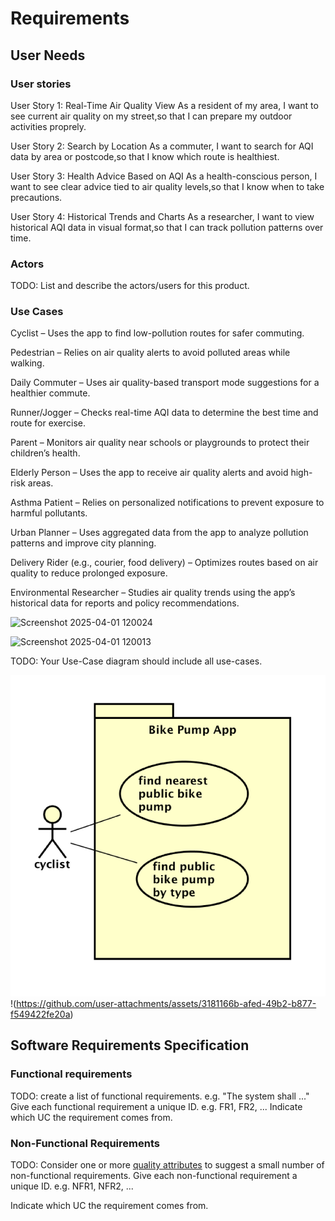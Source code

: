 # Requirements

## User Needs

### User stories
User Story 1: Real-Time Air Quality View
As a resident of my area,
I want to see current air quality on my street,so that I can prepare my outdoor activities proprely.

User Story 2: Search by Location
As a commuter,
I want to search for AQI data by area or postcode,so that I know which route is healthiest.

User Story 3: Health Advice Based on AQI
As a health-conscious person,
I want to see clear advice tied to air quality levels,so that I know when to take precautions.

User Story 4: Historical Trends and Charts
As a researcher,
I want to view historical AQI data in visual format,so that I can track pollution patterns over time.
### Actors
TODO: List and describe the actors/users for this product.

### Use Cases
Cyclist – Uses the app to find low-pollution routes for safer commuting. 

Pedestrian – Relies on air quality alerts to avoid polluted areas while walking. 

Daily Commuter – Uses air quality-based transport mode suggestions for a healthier commute. 

Runner/Jogger – Checks real-time AQI data to determine the best time and route for exercise. 

Parent – Monitors air quality near schools or playgrounds to protect their children’s health. 

Elderly Person – Uses the app to receive air quality alerts and avoid high-risk areas. 

Asthma Patient – Relies on personalized notifications to prevent exposure to harmful pollutants. 

Urban Planner – Uses aggregated data from the app to analyze pollution patterns and improve city planning. 

Delivery Rider (e.g., courier, food delivery) – Optimizes routes based on air quality to reduce prolonged exposure. 

Environmental Researcher – Studies air quality trends using the app’s historical data for reports and policy recommendations.

![Screenshot 2025-04-01 120024](https://github.com/user-attachments/assets/b2248279-5552-465f-a35e-2f4334fe6ca4)


![Screenshot 2025-04-01 120013](https://github.com/user-attachments/assets/7a0d611f-ca10-4a42-8522-09f2a54fd889)


TODO: Your Use-Case diagram should include all use-cases.

![Insert your Use-Case Diagram Here](images/use-case.png)
!(https://github.com/user-attachments/assets/3181166b-afed-49b2-b877-f549422fe20a)



## Software Requirements Specification
### Functional requirements
TODO: create a list of functional requirements. 
    e.g. "The system shall ..."
    Give each functional requirement a unique ID. e.g. FR1, FR2, ...
    Indicate which UC the requirement comes from.


### Non-Functional Requirements
TODO: Consider one or more [quality attributes](https://en.wikipedia.org/wiki/ISO/IEC_9126) to suggest a small number of non-functional requirements.
Give each non-functional requirement a unique ID. e.g. NFR1, NFR2, ...

Indicate which UC the requirement comes from.
